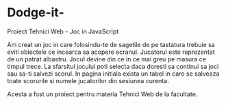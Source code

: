 # Dodge-it-
Proiect Tehnici Web - Joc in JavaScript

Am creat un joc in care folosindu-te de sagetile de pe tastatura trebuie sa eviti obiectele ce incearca sa acopere ecranul.
Jucatorul este reprezentat de un patrat albastru. 
Jocul devine din ce in ce mai greu pe masura ce timpul trece. 
La sfarsitul jocului poti selecta daca doresti sa continui sa joci sau sa-ti salvezi scorul. In pagina initiala exista un tabel in care se 
salveaza toate scorurile si numele jucatorilor din sesiunea curenta.

Acesta a fost un proiect pentru materia Tehnici Web de la facultate.
